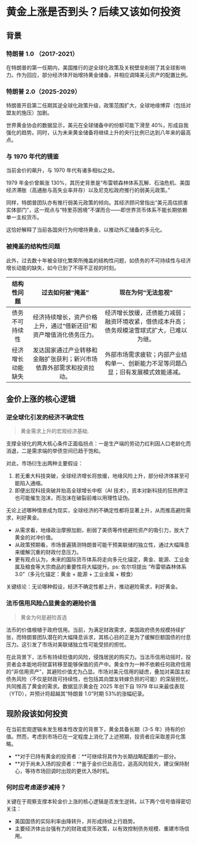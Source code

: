 # 黄金上涨是否到头？后续又该如何投资

## 背景

### 特朗普 1.0 （2017-2021）

在特朗普的第一任期内，美国推行的逆全球化政策及关税壁垒削弱了其全球影响力。作为回应，部分经济体开始增持黄金储备，并相应调降美元资产的配置比例。

### 特朗普 2.0（2025-2029）

特朗普开启第二任期其逆全球化政策升级，政策范围扩大，全球地缘博弈（包括对盟友的施压）加剧。

世界黄金协会的数据显示，美元在全球储备中的份额可能下滑至 40%，形成自我强化的趋势。同时，认为未来黄金储备将继续上升的央行比例已达到八年来的最高点。

### 与 1970 年代的镜鉴

当前金价的飙升，与 1970 年代有诸多相似之处。

1979 年金价曾飙涨 130%，其历史背景是“布雷顿森林体系瓦解、石油危机、美国经济滞胀（高通胀与高失业率并存）以及尼克松政府推行的弱美元政策。”

同样，特朗普团队亦有推行弱美元政策的倾向。其经济顾问曾指出“美元高估损害实体部门”，这一观点与“特里芬困境”不谋而合——即世界货币体系不能长期依赖单一主权货币。

这恰好解释了当前各国央行为何增持黄金，以推动外汇储备的多元化。

### 被掩盖的结构性问题

此外，过去数十年被全球化繁荣所掩盖的结构性问题，如债务的不可持续性与经济增长动能的缺失，如今已到了不得不正视的时刻。

|    结构性问题    |                           过去如何被“掩盖”                           |                                     现在为何“无法忽视”                                     |
| :--------------: | :------------------------------------------------------------------: | :----------------------------------------------------------------------------------------: |
|  债务不可持续性  |  经济持续增长，资产价格上升，通过“借新还旧”和资产增值消化债务压力。  | 经济增长放缓，还债能力减弱；融资环境收紧，借债成本升高；债务规模滚雪球式扩大，已难以为继。 |
| 经济增长动能缺失 | 发达国家通过产业转移和金融扩张获利；新兴市场依靠外部需求和投资拉动。 |     外部市场需求疲软；内部产业结构单一、创新能力不足等问题凸显；旧有发展模式效能递减。     |

## 金价上涨的核心逻辑

### 逆全球化引发的经济不确定性

> 黄金需求上升的宏观经济基础.

支撑全球化的两大核心条件正面临拐点：一是生产端的劳动力红利因人口老龄化而消退，二是需求端的举债空间已趋于饱和。

对此，市场衍生出两种主要假设：

1. 若无重大科技突破，全球经济增长将放缓，地缘风险上升，部分经济体甚至可能陷入通缩。
2. 即便出现科技突破并抬高全球增长中枢（AI 技术），资本对新科技的狂热押注也可能催生泡沫，而泡沫在破裂前难以用理性证伪。

无论上述哪种情景成为现实，全球经济的不确定性都将显著上升，从而推高避险需求，利好黄金。

- 从需求看，地缘政治摩擦加剧，削弱了美债等传统避险资产的吸引力，放大了黄金的对冲价值。
- 从政策预期看，市场普遍猜测特朗普可能干预美联储的独立性，通过大幅降息来缓解沉重的财政付息压力。
- 更有观点认为，未来的国际货币体系将走向多元化锚定，黄金、能源、工业金属及粮食等大宗商品的重要性将大幅提升。ps: 佐尔坦提出 “布雷顿森林体系 3.0”（多元化锚定：黄金 + 能源 + 工业金属 + 粮食）

关键结论：无论哪种假设，经济不确定性都上升，推动避险需求，利好黄金。

### 法币信用风险凸显黄金的避险价值

> 黄金为何是避险首选

法币的价值根植于政府信用。当前，为满足财政需求，美国政府债务规模持续扩张，而特朗普团队潜在的大幅降息诉求，其核心目的正是为了缓解巨额国债的付息压力。这引发了市场对美联储独立性可能受损的担忧。

在此背景下，法币有持续贬值的风险，侵蚀居民的购买力。当法币信用动摇时，投资者会本能地将财富转移至能够保值的资产中。黄金作为一种不依赖任何政府信用的“非信用资产”，其避险价值尤为凸显。市场对美元信用的疑虑，叠加对美国主权债务风险（不仅是财政可持续性，也包括其向盟友转嫁负担的可能）的深层担忧，共同推高了黄金的需求。数据显示黄金在 2025 年创下自 1979 年以来最佳表现（YTD），并预计将超越其“特朗普 1.0”时期 53%的涨幅纪录。

## 现阶段该如何投资

在当前宏观逻辑未发生根本性改变的背景下，黄金具备长期（3-5 年）持有的价值。然而，考虑到市场已在一定程度上消化了上述预期，投资者应采取差异化策略。

- **对于已持有黄金的投资者：**可继续将其作为长期战略配置的一部分。
- **对于尚未入场的投资者：**鉴于金价已处高位，追高风险较大，建议保持耐心，等待市场回调时出现的更优入场时机。

### 何时应考虑逐步减持？

关键在于观察支撑本轮金价上涨的核心逻辑是否发生逆转。以下两个信号值得密切关注：

- 美国国债的实际利率由降转升，并形成持续上行趋势。
- 主要经济体出台强有力的财政或货币政策，以有效控制债务规模、重建市场信用。
